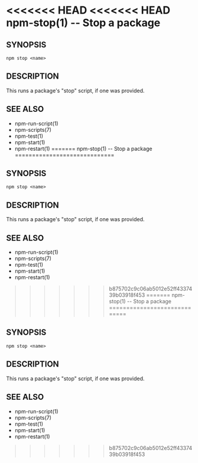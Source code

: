 <<<<<<< HEAD
<<<<<<< HEAD
npm-stop(1) -- Stop a package
=============================

## SYNOPSIS

    npm stop <name>

## DESCRIPTION

This runs a package's "stop" script, if one was provided.

## SEE ALSO

* npm-run-script(1)
* npm-scripts(7)
* npm-test(1)
* npm-start(1)
* npm-restart(1)
=======
npm-stop(1) -- Stop a package
=============================

## SYNOPSIS

    npm stop <name>

## DESCRIPTION

This runs a package's "stop" script, if one was provided.

## SEE ALSO

* npm-run-script(1)
* npm-scripts(7)
* npm-test(1)
* npm-start(1)
* npm-restart(1)
>>>>>>> b875702c9c06ab5012e52ff4337439b03918f453
=======
npm-stop(1) -- Stop a package
=============================

## SYNOPSIS

    npm stop <name>

## DESCRIPTION

This runs a package's "stop" script, if one was provided.

## SEE ALSO

* npm-run-script(1)
* npm-scripts(7)
* npm-test(1)
* npm-start(1)
* npm-restart(1)
>>>>>>> b875702c9c06ab5012e52ff4337439b03918f453
